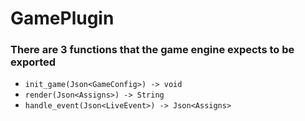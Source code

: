 # GamePlugin

### There are 3 functions that the game engine expects to be exported

* `init_game(Json<GameConfig>) -> void` 
* `render(Json<Assigns>) -> String` 
* `handle_event(Json<LiveEvent>) -> Json<Assigns>` 
